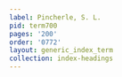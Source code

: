 ```yaml
---
label: Pincherle, S. L.
pid: term700
pages: '200'
order: '0772'
layout: generic_index_term
collection: index-headings
---
```

